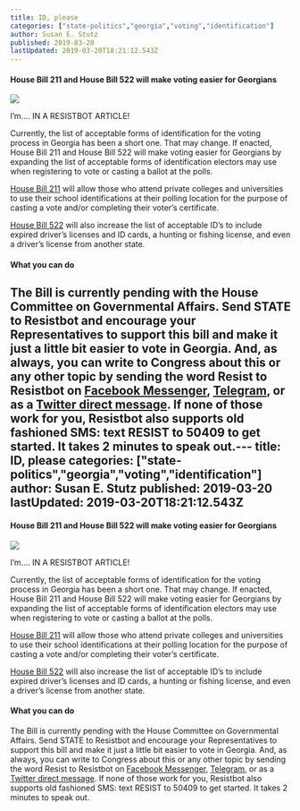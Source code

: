 ```yaml
---
title: ID, please
categories: ["state-politics","georgia","voting","identification"]
author: Susan E. Stutz
published: 2019-03-20
lastUpdated: 2019-03-20T18:21:12.543Z
---
```

#### House Bill 211 and House Bill 522 will make voting easier for Georgians

![](https://cdn-images-1.medium.com/max/472/1*dHEJV9RXUTkCp5QRVFeSlQ.jpeg)

I’m…. IN A RESISTBOT ARTICLE!

Currently, the list of acceptable forms of identification for the voting process in Georgia has been a short one. That may change. If enacted, House Bill 211 and House Bill 522 will make voting easier for Georgians by expanding the list of acceptable forms of identification electors may use when registering to vote or casting a ballot at the polls.

[House Bill 211](http://www.legis.ga.gov/Legislation/en-US/display/20192020/HB/211) will allow those who attend private colleges and universities to use their school identifications at their polling location for the purpose of casting a vote and/or completing their voter’s certificate.

[House Bill 522](http://www.legis.ga.gov/Legislation/en-US/display/20192020/HB/522) will also increase the list of acceptable ID’s to include expired driver’s licenses and ID cards, a hunting or fishing license, and even a driver’s license from another state.

#### What you can do

The Bill is currently pending with the House Committee on Governmental Affairs. Send STATE to Resistbot and encourage your Representatives to support this bill and make it just a little bit easier to vote in Georgia. And, as always, you can write to Congress about this or any other topic by sending the word Resist to Resistbot on [Facebook Messenger](http://m.me/resistbot), [Telegram](http://t.me/resistbot), or as a [Twitter direct message](https://twitter.com/messages/compose?recipient_id=835740314006511618&text=resist). If none of those work for you, Resistbot also supports old fashioned SMS: text RESIST to 50409 to get started. It takes 2 minutes to speak out.---
  title: ID, please
  categories: ["state-politics","georgia","voting","identification"]
  author: Susan E. Stutz
  published: 2019-03-20
  lastUpdated: 2019-03-20T18:21:12.543Z
  ---
  #### House Bill 211 and House Bill 522 will make voting easier for Georgians

![](https://cdn-images-1.medium.com/max/472/1*dHEJV9RXUTkCp5QRVFeSlQ.jpeg)

I’m…. IN A RESISTBOT ARTICLE!

Currently, the list of acceptable forms of identification for the voting process in Georgia has been a short one. That may change. If enacted, House Bill 211 and House Bill 522 will make voting easier for Georgians by expanding the list of acceptable forms of identification electors may use when registering to vote or casting a ballot at the polls.

[House Bill 211](http://www.legis.ga.gov/Legislation/en-US/display/20192020/HB/211) will allow those who attend private colleges and universities to use their school identifications at their polling location for the purpose of casting a vote and/or completing their voter’s certificate.

[House Bill 522](http://www.legis.ga.gov/Legislation/en-US/display/20192020/HB/522) will also increase the list of acceptable ID’s to include expired driver’s licenses and ID cards, a hunting or fishing license, and even a driver’s license from another state.

#### What you can do

The Bill is currently pending with the House Committee on Governmental Affairs. Send STATE to Resistbot and encourage your Representatives to support this bill and make it just a little bit easier to vote in Georgia. And, as always, you can write to Congress about this or any other topic by sending the word Resist to Resistbot on [Facebook Messenger](http://m.me/resistbot), [Telegram](http://t.me/resistbot), or as a [Twitter direct message](https://twitter.com/messages/compose?recipient_id=835740314006511618&text=resist). If none of those work for you, Resistbot also supports old fashioned SMS: text RESIST to 50409 to get started. It takes 2 minutes to speak out.